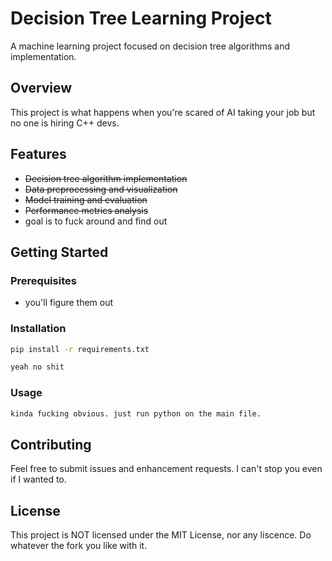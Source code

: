 # Decision Tree Learning Project

A machine learning project focused on decision tree algorithms and implementation.

## Overview

This project is what happens when you're scared of AI taking your job but no one is hiring C++ devs.

## Features

- ~~Decision tree algorithm implementation~~
- ~~Data preprocessing and visualization~~
- ~~Model training and evaluation~~
- ~~Performance metrics analysis~~
- goal is to fuck around and find out

## Getting Started

### Prerequisites

- you'll figure them out

### Installation

```bash
pip install -r requirements.txt
```
```bash
yeah no shit
```

### Usage

```bash
kinda fucking obvious. just run python on the main file.
```

## Contributing

Feel free to submit issues and enhancement requests. I can't stop you even if I wanted to.

## License

This project is NOT licensed under the MIT License, nor any liscence. Do whatever the fork you like with it.
